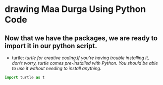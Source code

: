 # drawing Maa Durga Using Python Code
## Now that we have the packages, we are ready to import it in our python script.

- turtle:
  *turtle for creative coding,If you’re having trouble installing it, don't worry, turtle comes pre-installed with Python. You should be able to use it without needing to install anything.*
  
```py
import turtle as t
```
